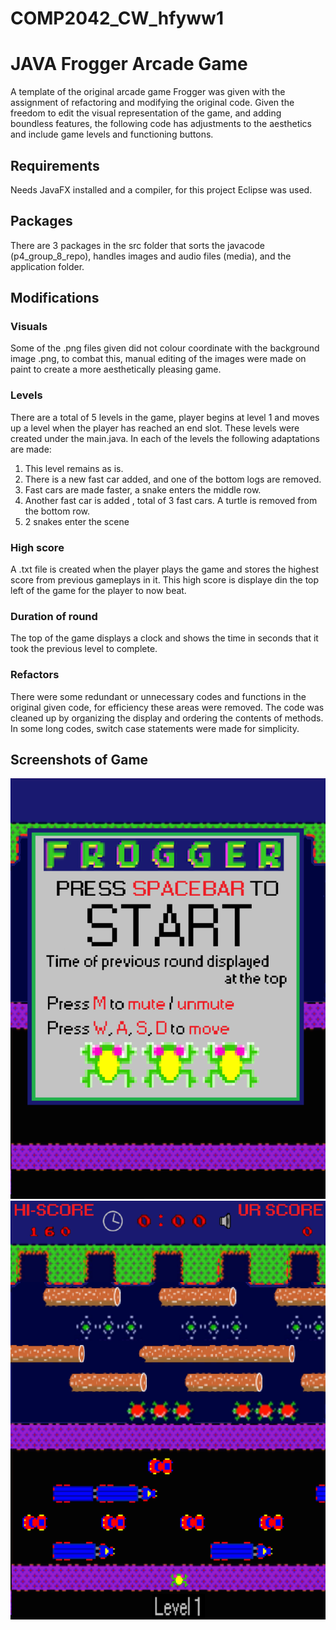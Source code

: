 # COMP2042_CW_hfyww1
# JAVA Frogger Arcade Game
A template of the original arcade game Frogger was given with the assignment of refactoring and modifying the original code. Given the freedom to edit the visual representation of the game, and adding boundless features, the following code has adjustments to the aesthetics and include game levels and functioning buttons.

## Requirements
Needs JavaFX installed and a compiler, for this project Eclipse was used.

## Packages
There are 3 packages in the src folder that sorts the javacode (p4_group_8_repo), handles images and audio files (media), and the application folder.

## Modifications
### Visuals
Some of the .png files given did not colour coordinate with the background image .png, to combat this, manual editing of the images were made on paint to create a more aesthetically pleasing game.

### Levels
There are a total of 5 levels in the game, player begins at level 1 and moves up a level when the player has reached an end slot. These levels were created under the main.java. In each of the levels the following adaptations are made:
1. This level remains as is.
2. There is a new fast car added, and one of the bottom logs are removed.
3. Fast cars are made faster, a snake enters the middle row.
4. Another fast car is added , total of 3 fast cars. A turtle is removed from the bottom row.
5. 2 snakes enter the scene

### High score
A .txt file is created when the player plays the game and stores the highest score from previous gameplays in it. This high score is displaye din the top left of the game for the player to now beat.

### Duration of round
The top of the game displays a clock and shows the time in seconds that it took the previous level to complete.

### Refactors
There were some redundant or unnecessary codes and functions in the original given code, for efficiency these areas were removed. The code was cleaned up by organizing the display and ordering the contents of methods. In some long codes, switch case statements were made for simplicity.

## Screenshots of Game
![Startscreen](startscreen.png)
![Gameplay](gameplay.png)
